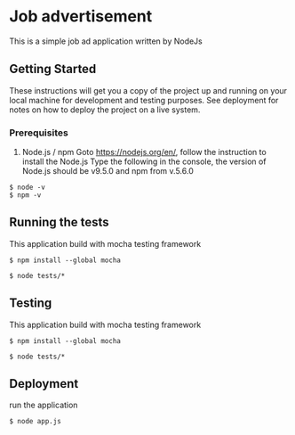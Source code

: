 # Job advertisement

This is a simple job ad application written by NodeJs

## Getting Started

These instructions will get you a copy of the project up and running on your local machine for development and testing purposes. See deployment for notes on how to deploy the project on a live system.

### Prerequisites

1. Node.js / npm
   Goto https://nodejs.org/en/, follow the instruction to install the Node.js 
   Type the following in the console, the version of Node.js should be v9.5.0 and npm from v.5.6.0 
```
$ node -v
$ npm -v
```

## Running the tests

This application build with mocha testing framework

```
$ npm install --global mocha

$ node tests/*
```

## Testing

This application build with mocha testing framework

```
$ npm install --global mocha

$ node tests/*
```

## Deployment

run the application

```
$ node app.js

```